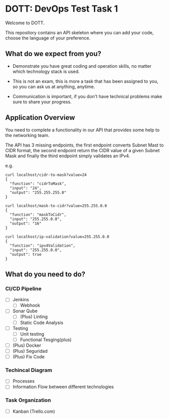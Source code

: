 # DOTT: DevOps Test Task 1

Welcome to DOTT.

This repository contains an API skeleton where you can add your code,
choose the language of your preference.

## What do we expect from you?

* Demonstrate you have great coding and operation skills, no matter which
technology stack is used.

* This is not an exam, this is more a task that has been assigned to you,
so you can ask us at anything, anytime.

* Communication is important, if you don't have technical problems make sure
to share your progress.

## Application Overview

You need to complete a functionality in our API that provides some help to
the networking team.

The API has 3 missing endpoints, the first endpoint converts Subnet Mast to
CIDR format, the second endpoint return the CIDR value of a given Subnet Mask
and finally the third endpoint simply validates an IPv4.

e.g.

```
curl localhost/cidr-to-mask?value=24
{
  "function": "cidrToMask",
  "input": "24",
  "output": "255.255.255.0"
}
```

```
curl localhost/mask-to-cidr?value=255.255.0.0
{
  "function": "maskToCidr",
  "input": "255.255.0.0",
  "output": "16"
}

```

```
curl localhost/ip-validation?value=255.255.0.0
{
  "function": "ipv4Validation",
  "input": "255.255.0.0",
  "output": true
}

```


## What do you need to do?
 
### CI/CD Pipeline
- [ ] Jenkins
    - [ ] Webhook
- [ ] Sonar Qube
    - [ ] (Plus) Linting
    - [ ] Static Code Analysis
- [ ] Testing
    - [ ] Unit testing
    - [ ] Functional Tesging(plus)
- [ ] (Plus) Docker
- [ ] (Plus) Seguridad
- [ ] (Plus) Fix Code

### Techincal Diagram 
- [ ] Processes
- [ ] Information Flow between different technologies

### Task Organization
- [ ] Kanban (Trello.com)

